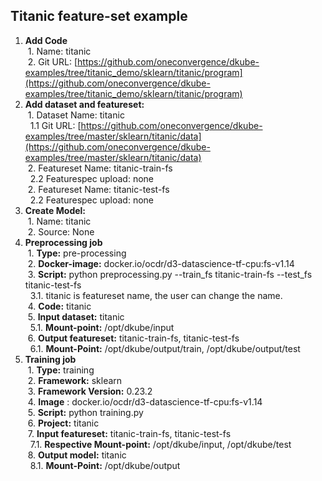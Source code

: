 ## **Titanic feature-set example**



1. **Add Code** \
&nbsp;1. Name: titanic \
&nbsp;2. Git URL: [https://github.com/oneconvergence/dkube-examples/tree/titanic_demo/sklearn/titanic/program](https://github.com/oneconvergence/dkube-examples/tree/titanic_demo/sklearn/titanic/program) 
2. **Add dataset and featureset:** \
&nbsp;1. Dataset Name: titanic \
&nbsp;&nbsp;1.1 Git URL: [https://github.com/oneconvergence/dkube-examples/tree/master/sklearn/titanic/data](https://github.com/oneconvergence/dkube-examples/tree/master/sklearn/titanic/data) \
&nbsp;2. Featureset Name: titanic-train-fs \
&nbsp;&nbsp;2.2 Featurespec upload: none \
&nbsp;2. Featureset Name: titanic-test-fs \
&nbsp;&nbsp;2.2 Featurespec upload: none 
3. **Create Model:** \
&nbsp;1. Name: titanic \
&nbsp;2. Source: None
4. **Preprocessing job** \
&nbsp;1. **Type:** pre-processing \
&nbsp;2. **Docker-image:** docker.io/ocdr/d3-datascience-tf-cpu:fs-v1.14 \
&nbsp;3. **Script:** python preprocessing.py --train_fs titanic-train-fs --test_fs titanic-test-fs \
&nbsp;&nbsp;3.1. titanic is featureset name, the user can change the name. \
&nbsp;4. **Code:** titanic \
&nbsp;5. **Input dataset:** titanic \
&nbsp;&nbsp;5.1. **Mount-point:** /opt/dkube/input \
&nbsp;6. **Output featureset:** titanic-train-fs, titanic-test-fs \
&nbsp;&nbsp;6.1. **Mount-Point:** /opt/dkube/output/train, /opt/dkube/output/test
5. **Training job** \
&nbsp;1. **Type:** training \
&nbsp;2. **Framework:** sklearn \
&nbsp;3. **Framework Version:** 0.23.2 \
&nbsp;4. **Image** : docker.io/ocdr/d3-datascience-tf-cpu:fs-v1.14 \
&nbsp;5. **Script:** python training.py \
&nbsp;6. **Project:** titanic \
&nbsp;7. **Input featureset:** titanic-train-fs, titanic-test-fs\
&nbsp;&nbsp;7.1. **Respective Mount-point:** /opt/dkube/input, /opt/dkube/test \
&nbsp;8. **Output model:** titanic \
&nbsp;&nbsp;8.1. **Mount-Point:** /opt/dkube/output